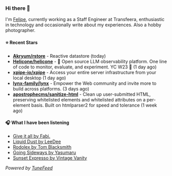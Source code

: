 ### Hi there 👋

I'm [Felipe](https://felipevm.com), currently working as a Staff Engineer at Transfeera, enthusiastic in technology and occasionally write about my experiences. Also a hobby photographer.

#### ⭐ Recent Stars
- **[Akryum/rstore](https://github.com/Akryum/rstore)** - Reactive datastore (today)
- **[Helicone/helicone](https://github.com/Helicone/helicone)** - 🧊 Open source LLM observability platform. One line of code to monitor, evaluate, and experiment. YC W23 🍓 (1 day ago)
- **[xpipe-io/xpipe](https://github.com/xpipe-io/xpipe)** - Access your entire server infrastructure from your local desktop (1 day ago)
- **[lynx-family/lynx](https://github.com/lynx-family/lynx)** - Empower the Web community and invite more to build across platforms. (3 days ago)
- **[apostrophecms/sanitize-html](https://github.com/apostrophecms/sanitize-html)** - Clean up user-submitted HTML, preserving whitelisted elements and whitelisted attributes on a per-element basis. Built on htmlparser2 for speed and tolerance (1 week ago)

#### 🎧 What I have been listening
- [Give it all by Fabi.](https://open.spotify.com/track/1aUnUW9nPKxjyzYRvr2J3v)
- [Liquid Dust by LeeDee](https://open.spotify.com/track/1dLB5DEAqbjUPc9C8W7Nfb)
- [Rodolex by Tom Blacksmith](https://open.spotify.com/track/2xbgIcJoOCn8CksOxpNRpo)
- [Going Sideways by Yasumaru](https://open.spotify.com/track/2baKBjvzifwHJeONXTFfC4)
- [Sunset Expresso by Vintage Vanity](https://open.spotify.com/track/4GeYzFsZ70iDwFzAssjEIX)

_Powered by [TuneFeed](https://tunefeed.app?ref=github.com)_
